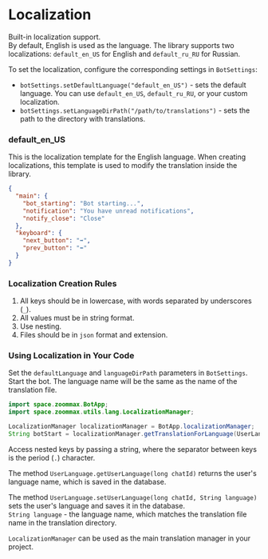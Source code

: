 # Localization

Built-in localization support.  
By default, English is used as the language. The library supports two localizations: `default_en_US` for English and `default_ru_RU` for Russian.

To set the localization, configure the corresponding settings in `BotSettings`:

- `botSettings.setDefaultLanguage("default_en_US")` - sets the default language. You can use `default_en_US`, `default_ru_RU`, or your custom localization.
- `botSettings.setLanguageDirPath("/path/to/translations")` - sets the path to the directory with translations.

### default_en_US

This is the localization template for the English language. When creating localizations, this template is used to modify the translation inside the library.

```json
{
  "main": {
    "bot_starting": "Bot starting...",
    "notification": "You have unread notifications",
    "notify_close": "Close"
  },
  "keyboard": {
    "next_button": "➡️",
    "prev_button": "⬅️"
  }
}
```

### Localization Creation Rules

1. All keys should be in lowercase, with words separated by underscores (`_`).
2. All values must be in string format.
3. Use nesting.
4. Files should be in `json` format and extension.

### Using Localization in Your Code

Set the `defaultLanguage` and `languageDirPath` parameters in `BotSettings`.  
Start the bot. The language name will be the same as the name of the translation file.

```java
import space.zoommax.BotApp;
import space.zoommax.utils.lang.LocalizationManager;

LocalizationManager localizationManager = BotApp.localizationManager;
String botStart = localizationManager.getTranslationForLanguage(UserLanguage.getUserLanguage(chatId), "main.bot_starting");
```

Access nested keys by passing a string, where the separator between keys is the period (`.`) character.

The method `UserLanguage.getUserLanguage(long chatId)` returns the user's language name, which is saved in the database.

The method `UserLanguage.setUserLanguage(long chatId, String language)` sets the user's language and saves it in the database.  
`String language` - the language name, which matches the translation file name in the translation directory.

`LocalizationManager` can be used as the main translation manager in your project.